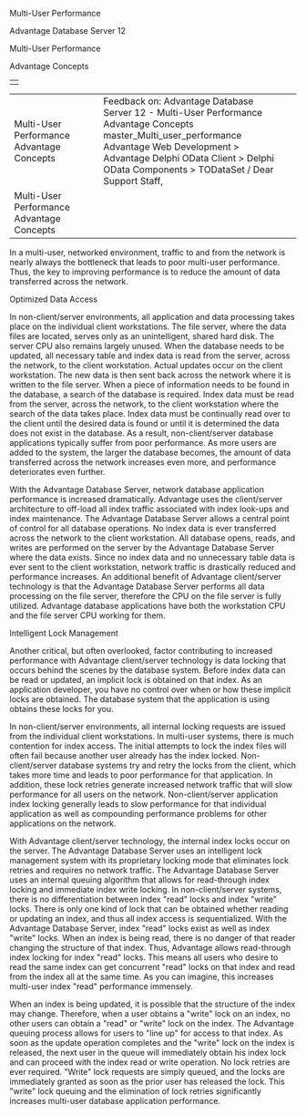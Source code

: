 Multi-User Performance




Advantage Database Server 12  

Multi-User Performance

Advantage Concepts

|  |
| --- |
|  |

|  |  |  |  |  |
| --- | --- | --- | --- | --- |
| Multi-User Performance  Advantage Concepts |  |  | Feedback on: Advantage Database Server 12 - Multi-User Performance Advantage Concepts master\_Multi\_user\_performance Advantage Web Development > Advantage Delphi OData Client > Delphi OData Components > TODataSet / Dear Support Staff, |  |
| Multi-User Performance  Advantage Concepts |  |  |  |  |

In a multi-user, networked environment, traffic to and from the network is nearly always the bottleneck that leads to poor multi-user performance. Thus, the key to improving performance is to reduce the amount of data transferred across the network.

Optimized Data Access

In non-client/server environments, all application and data processing takes place on the individual client workstations. The file server, where the data files are located, serves only as an unintelligent, shared hard disk. The server CPU also remains largely unused. When the database needs to be updated, all necessary table and index data is read from the server, across the network, to the client workstation. Actual updates occur on the client workstation. The new data is then sent back across the network where it is written to the file server. When a piece of information needs to be found in the database, a search of the database is required. Index data must be read from the server, across the network, to the client workstation where the search of the data takes place. Index data must be continually read over to the client until the desired data is found or until it is determined the data does not exist in the database. As a result, non-client/server database applications typically suffer from poor performance. As more users are added to the system, the larger the database becomes, the amount of data transferred across the network increases even more, and performance deteriorates even further.

With the Advantage Database Server, network database application performance is increased dramatically. Advantage uses the client/server architecture to off-load all index traffic associated with index look-ups and index maintenance. The Advantage Database Server allows a central point of control for all database operations. No index data is ever transferred across the network to the client workstation. All database opens, reads, and writes are performed on the server by the Advantage Database Server where the data exists. Since no index data and no unnecessary table data is ever sent to the client workstation, network traffic is drastically reduced and performance increases. An additional benefit of Advantage client/server technology is that the Advantage Database Server performs all data processing on the file server, therefore the CPU on the file server is fully utilized. Advantage database applications have both the workstation CPU and the file server CPU working for them.

Intelligent Lock Management

Another critical, but often overlooked, factor contributing to increased performance with Advantage client/server technology is data locking that occurs behind the scenes by the database system. Before index data can be read or updated, an implicit lock is obtained on that index. As an application developer, you have no control over when or how these implicit locks are obtained. The database system that the application is using obtains these locks for you.

In non-client/server environments, all internal locking requests are issued from the individual client workstations. In multi-user systems, there is much contention for index access. The initial attempts to lock the index files will often fail because another user already has the index locked. Non-client/server database systems try and retry the locks from the client, which takes more time and leads to poor performance for that application. In addition, these lock retries generate increased network traffic that will slow performance for all users on the network. Non-client/server application index locking generally leads to slow performance for that individual application as well as compounding performance problems for other applications on the network.

With Advantage client/server technology, the internal index locks occur on the server. The Advantage Database Server uses an intelligent lock management system with its proprietary locking mode that eliminates lock retries and requires no network traffic. The Advantage Database Server uses an internal queuing algorithm that allows for read-through index locking and immediate index write locking. In non-client/server systems, there is no differentiation between index "read" locks and index "write" locks. There is only one kind of lock that can be obtained whether reading or updating an index, and thus all index access is sequentialized. With the Advantage Database Server, index "read" locks exist as well as index "write" locks. When an index is being read, there is no danger of that reader changing the structure of that index. Thus, Advantage allows read-through index locking for index "read" locks. This means all users who desire to read the same index can get concurrent "read" locks on that index and read from the index all at the same time. As you can imagine, this increases multi-user index "read" performance immensely.

When an index is being updated, it is possible that the structure of the index may change. Therefore, when a user obtains a "write" lock on an index, no other users can obtain a "read" or "write" lock on the index. The Advantage queuing process allows for users to "line up" for access to that index. As soon as the update operation completes and the "write" lock on the index is released, the next user in the queue will immediately obtain his index lock and can proceed with the index read or write operation. No lock retries are ever required. "Write" lock requests are simply queued, and the locks are immediately granted as soon as the prior user has released the lock. This "write" lock queuing and the elimination of lock retries significantly increases multi-user database application performance.